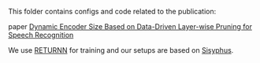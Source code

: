 This folder contains configs and code related to the publication: 

paper [Dynamic Encoder Size Based on Data-Driven Layer-wise Pruning for Speech Recognition]()

We use [RETURNN](https://github.com/rwth-i6/returnn) for training and our setups are based on [Sisyphus](https://github.com/rwth-i6/sisyphus).